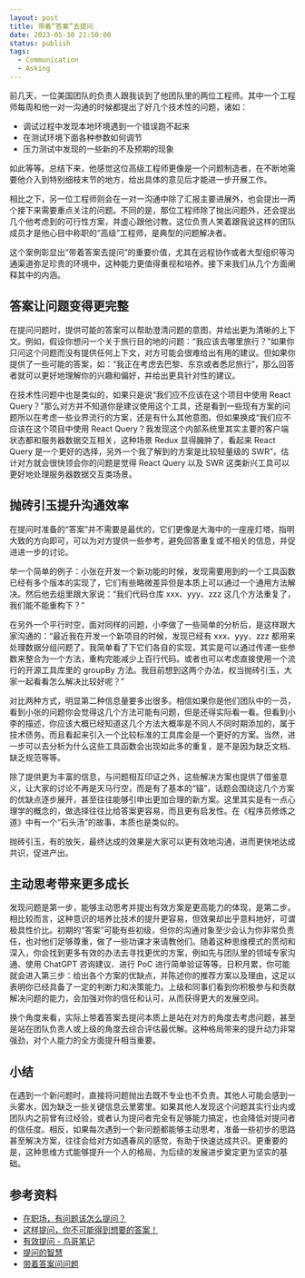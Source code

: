 ```yaml
---
layout: post
title: 带着“答案”去提问
date: 2023-05-30 21:50:00
status: publish
tags:
  - Communication
  - Asking
---
```





前几天，一位美国团队的负责人跟我谈到了他团队里的两位工程师。其中一个工程师每周和他一对一沟通的时候都提出了好几个技术性的问题，诸如：

- 调试过程中发现本地环境遇到一个错误跑不起来
- 在测试环境下面各种参数如何调节
- 压力测试中发现的一些新的不及预期的现象

如此等等。总结下来，他感觉这位高级工程师更像是一个问题制造者，在不断地需要他介入到特别细枝末节的地方，给出具体的意见后才能进一步开展工作。

相比之下，另一位工程师则会在一对一沟通中除了汇报主要进展外，也会提出一两个接下来需要重点关注的问题。不同的是，那位工程师除了抛出问题外，还会提出几个他考虑到的可行性方案，并虚心跟他讨教。这位负责人笑着跟我说这样的团队成员才是他心目中称职的“高级”工程师，是典型的问题解决者。

这个案例彰显出“带着答案去提问”的重要价值，尤其在远程协作或者大型组织等沟通渠道弥足珍贵的环境中，这种能力更值得重视和培养。接下来我们从几个方面阐释其中的内涵。


## 答案让问题变得更完整

在提问问题时，提供可能的答案可以帮助澄清问题的意图，并给出更为清晰的上下文。例如，假设你想问一个关于旅行目的地的问题：“我应该去哪里旅行？”如果你只问这个问题而没有提供任何上下文，对方可能会很难给出有用的建议。但如果你提供了一些可能的答案，如：“我正在考虑去巴黎、东京或者悉尼旅行”，那么回答者就可以更好地理解你的兴趣和偏好，并给出更具针对性的建议。

在技术性问题中也是类似的，如果只是说“我们应不应该在这个项目中使用 React Query？”那么对方并不知道你是建议使用这个工具，还是看到一些现有方案的问题所以在考虑一些业界流行的方案，还是有什么其他意图。但如果换成“我们应不应该在这个项目中使用 React Query？我发现这个内部系统里其实主要的客户端状态都和服务器数据交互相关，这种场景 Redux 显得臃肿了，看起来 React Query 是一个更好的选择，另外一个我了解到的方案是比较轻量级的 SWR”，估计对方就会很快领会你的问题是觉得 React Query 以及 SWR 这类新兴工具可以更好地处理服务器数据交互类场景。


## 抛砖引玉提升沟通效率

在提问时准备的“答案”并不需要是最优的，它们更像是大海中的一座座灯塔，指明大致的方向即可，可以为对方提供一些参考，避免回答重复或不相关的信息，并促进进一步的讨论。

举一个简单的例子：小张在开发一个新功能的时候，发现需要用到的一个工具函数已经有多个版本的实现了，它们有些略微差异但是本质上可以通过一个通用方法解决。然后他去组里跟大家说：“我们代码仓库 xxx、yyy、zzz 这几个方法重复了，我们能不能重构下？”

在另外一个平行时空，面对同样的问题，小李做了一些简单的分析后，是这样跟大家沟通的：“最近我在开发一个新项目的时候，发现已经有 xxx、yyy、zzz 都用来处理数据分组问题了。我简单看了下它们各自的实现，其实是可以通过传递一些参数来整合为一个方法，重构完能减少上百行代码。或者也可以考虑直接使用一个流行的开源工具库里的 groupBy 方法。我目前想到这两个办法，权当抛砖引玉，大家一起看看怎么解决比较好呢？”

对比两种方式，明显第二种信息量要多出很多。相信如果你是他们团队中的一员，看到小张的问题你会觉得这几个方法可能有问题，但是还得实际看一看。但看到小李的描述，你应该大概已经知道这几个方法大概率是不同人不同时期添加的，属于技术债务。而且看起来引入一个比较标准的工具库会是一个更好的方案。当然，进一步可以去分析为什么这些工具函数会出现如此多的重复，是不是因为缺乏文档、缺乏规范等等。

除了提供更为丰富的信息，与问题相互印证之外，这些解决方案也提供了借鉴意义，让大家的讨论不再是天马行空，而是有了基本的“锚”，话题会围绕这几个方案的优缺点逐步展开，甚至往往能够引申出更加合理的新方案。这里其实是有一点心理学的概念的，做选择往往比给答案更容易，而且更有启发性。在《程序员修炼之道》中有一个“石头汤”的故事，本质也是类似的。

抛砖引玉，有的放矢，最终达成的效果是大家可以更有效地沟通，进而更快地达成共识，促进产出。


## 主动思考带来更多成长

发现问题是第一步，能够主动思考并提出有效方案是更高能力的体现，是第二步。相比较而言，这种意识的培养比技术的提升更容易，但效果却出乎意料地好，可谓极具性价比。初期的“答案”可能有些初级，但你的沟通对象至少会认为你非常负责任，也对他们足够尊重，做了一些功课才来请教他们。随着这种思维模式的贯彻和深入，你会找到更多有效的办法去寻找更优的方案，例如先与团队里的领域专家沟通、使用 ChatGPT 咨询建议、进行 PoC 进行简单验证等等。日积月累，你可能就会进入第三步：给出各个方案的优缺点，并陈述你的推荐方案以及理由，这足以表明你已经具备了一定的判断力和决策能力。上级和同事们看到你积极参与和贡献解决问题的能力，会加强对你的信任和认可，从而获得更大的发展空间。

换个角度来看，实际上带着答案去提问本质上是站在对方的角度去考虑问题，甚至是站在团队负责人或上级的角度去综合评估最优解。这种格局带来的提升动力非常强劲，对个人能力的全方面提升相当重要。


## 小结

在遇到一个新问题时，直接将问题抛出去既不专业也不负责。其他人可能会感到一头雾水，因为缺乏一些关键信息云里雾里。如果其他人发现这个问题其实行业内或团队内之前曾有过经验，或者认为提问者完全有足够能力搞定，也会降低对提问者的信任度。相反，如果每次遇到一个新问题都能够主动思考，准备一些初步的思路甚至解决方案，往往会给对方如遇春风的感觉，有助于快速达成共识。更重要的是，这种思维方式能够提升一个人的格局，为后续的发展进步奠定更为坚实的基础。


## 参考资料

- [在职场，有问题该怎么提问？](https://36kr.com/p/1953327724501128)
- [这样提问，你不可能得到想要的答案！](https://www.woshipm.com/zhichang/4239783.html)
- [有效提问 - 鸟哥笔记](https://www.niaogebiji.com/article-33854-1.html)
- [提问的智慧](http://cripac.ia.ac.cn/people/wwang/post/how-to-ask-questions-the-smart-way/)
- [带着答案问问题](https://wenku.baidu.com/view/a8de92b352e79b89680203d8ce2f0066f5336483.html)
